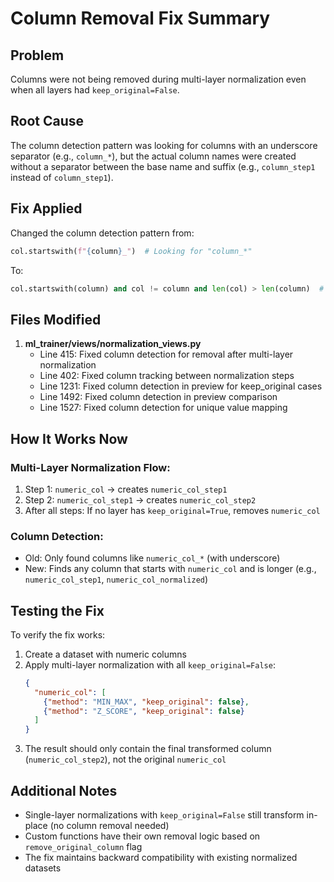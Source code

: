 # Column Removal Fix Summary

## Problem
Columns were not being removed during multi-layer normalization even when all layers had `keep_original=False`.

## Root Cause
The column detection pattern was looking for columns with an underscore separator (e.g., `column_*`), but the actual column names were created without a separator between the base name and suffix (e.g., `column_step1` instead of `column_step1`).

## Fix Applied
Changed the column detection pattern from:
```python
col.startswith(f"{column}_")  # Looking for "column_*"
```

To:
```python
col.startswith(column) and col != column and len(col) > len(column)  # Looking for any column that starts with the base name
```

## Files Modified
1. **ml_trainer/views/normalization_views.py**
   - Line 415: Fixed column detection for removal after multi-layer normalization
   - Line 402: Fixed column tracking between normalization steps
   - Line 1231: Fixed column detection in preview for keep_original cases
   - Line 1492: Fixed column detection in preview comparison
   - Line 1527: Fixed column detection for unique value mapping

## How It Works Now

### Multi-Layer Normalization Flow:
1. Step 1: `numeric_col` → creates `numeric_col_step1`
2. Step 2: `numeric_col_step1` → creates `numeric_col_step2`
3. After all steps: If no layer has `keep_original=True`, removes `numeric_col`

### Column Detection:
- Old: Only found columns like `numeric_col_*` (with underscore)
- New: Finds any column that starts with `numeric_col` and is longer (e.g., `numeric_col_step1`, `numeric_col_normalized`)

## Testing the Fix

To verify the fix works:

1. Create a dataset with numeric columns
2. Apply multi-layer normalization with all `keep_original=False`:
   ```json
   {
     "numeric_col": [
       {"method": "MIN_MAX", "keep_original": false},
       {"method": "Z_SCORE", "keep_original": false}
     ]
   }
   ```
3. The result should only contain the final transformed column (`numeric_col_step2`), not the original `numeric_col`

## Additional Notes

- Single-layer normalizations with `keep_original=False` still transform in-place (no column removal needed)
- Custom functions have their own removal logic based on `remove_original_column` flag
- The fix maintains backward compatibility with existing normalized datasets